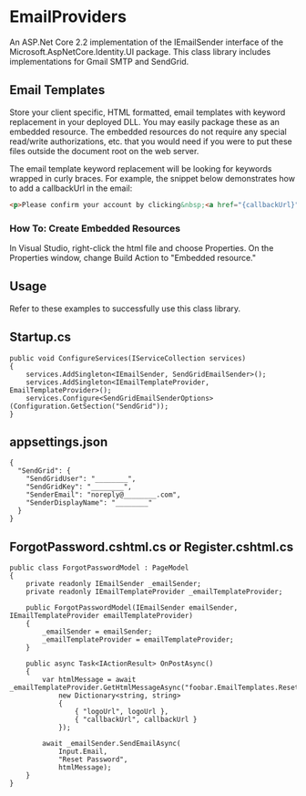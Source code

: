 
# EmailProviders

An ASP.Net Core 2.2 implementation of the IEmailSender interface of the Microsoft.AspNetCore.Identity.UI package.  This class library includes implementations for Gmail SMTP and SendGrid.

## Email Templates

Store your client specific, HTML formatted, email templates with keyword replacement in your deployed DLL.  You may easily package these as an embedded resource.  The embedded resources do not require any special read/write authorizations, etc. that you would need if you were to put these files outside the document root on the web server.

The email template keyword replacement will be looking for keywords wrapped in curly braces.  For example, the snippet below demonstrates how to add a callbackUrl in the email:

```html
<p>Please confirm your account by clicking&nbsp;<a href="{callbackUrl}">here</a></p>
```

### How To: Create Embedded Resources

In Visual Studio, right-click the html file and choose Properties.  On the Properties window, change Build Action to "Embedded resource."

## Usage

Refer to these examples to successfully use this class library.

## Startup.cs

```
public void ConfigureServices(IServiceCollection services)
{
    services.AddSingleton<IEmailSender, SendGridEmailSender>();
    services.AddSingleton<IEmailTemplateProvider, EmailTemplateProvider>();
    services.Configure<SendGridEmailSenderOptions>(Configuration.GetSection("SendGrid"));
}
```

## appsettings.json

```
{
  "SendGrid": {
    "SendGridUser": "________",
    "SendGridKey": "________",
    "SenderEmail": "noreply@________.com",
    "SenderDisplayName": "________"
  }
}
```

## ForgotPassword.cshtml.cs or Register.cshtml.cs

```
public class ForgotPasswordModel : PageModel
{
    private readonly IEmailSender _emailSender;
    private readonly IEmailTemplateProvider _emailTemplateProvider;

    public ForgotPasswordModel(IEmailSender emailSender, IEmailTemplateProvider emailTemplateProvider)
    {
        _emailSender = emailSender;
        _emailTemplateProvider = emailTemplateProvider;
    }

    public async Task<IActionResult> OnPostAsync()
    {
        var htmlMessage = await _emailTemplateProvider.GetHtmlMessageAsync("foobar.EmailTemplates.ResetPassword.html",
            new Dictionary<string, string>
            {
                { "logoUrl", logoUrl },
                { "callbackUrl", callbackUrl }
            });

        await _emailSender.SendEmailAsync(
            Input.Email,
            "Reset Password",
            htmlMessage);
    }
}
```